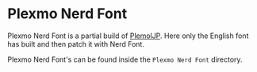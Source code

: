 # Plexmo Nerd Font

Plexmo Nerd Font is a partial build of [PlemolJP](https://github.com/yuru7/PlemolJP). Here only the English font has built and then patch it with Nerd Font.

Plexmo Nerd Font's can be found inside the `Plexmo Nerd Font` directory.
